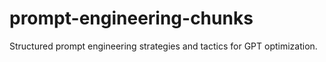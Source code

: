 # prompt-engineering-chunks
Structured prompt engineering strategies and tactics for GPT optimization.
